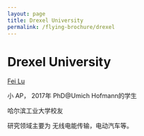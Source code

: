 ```yaml
---
layout: page
title: Drexel University
permalink: /flying-brochure/drexel
---
```

# Drexel University

[Fei Lu](https://drexel.edu/engineering/about/faculty-staff/L/lu-fei/)

小 AP， 2017年 PhD@Umich Hofmann的学生

哈尔滨工业大学校友

研究领域主要为 无线电能传输，电动汽车等。
